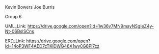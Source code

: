 Kevin Bowers
Joe Burris

Group 6

UML_Link: https://drive.google.com/open?id=1w36v7MN9mayNSgIeZ4y-Nt-06BsISCns

ERD_Link: https://drive.google.com/open?id=14oP3WF4AED7cTKIDWG46X1wy0G8Pl7cz
